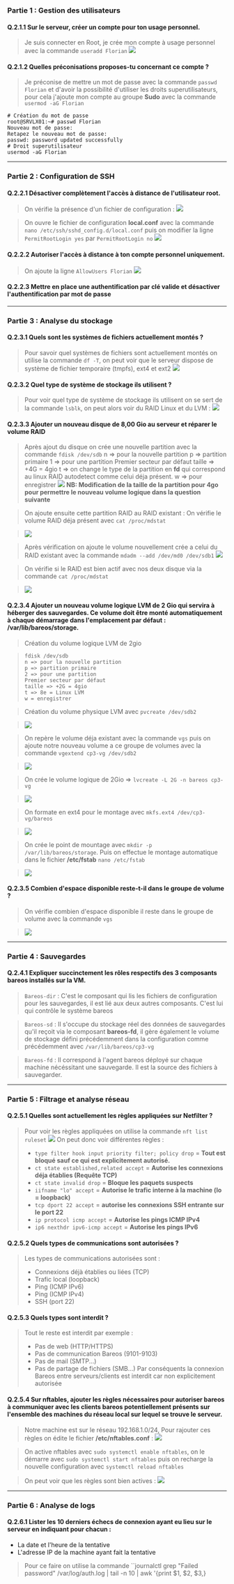 ### Partie 1 : Gestion des utilisateurs


#### Q.2.1.1 Sur le serveur, créer un compte pour ton usage personnel.
> Je suis connecter en Root, je crée mon compte à usage personnel avec la commande ``useradd Florian``
> ![](/Ressources/Checkpoint3_Exercice2/Create_User.png)


#### Q.2.1.2 Quelles préconisations proposes-tu concernant ce compte ?
> Je préconise de mettre un mot de passe avec la commande ``passwd Florian`` et d'avoir la possibilité d'utiliser les droits superutilisateurs, pour cela j'ajoute mon compte au groupe **Sudo** avec la commande ``usermod -aG Florian``
```
# Création du mot de passe
root@SRVLX01:~# passwd Florian
Nouveau mot de passe:
Retapez le nouveau mot de passe:
passwd: password updated successfully
# Droit superutilisateur
usermod -aG Florian
```

--------

### Partie 2 : Configuration de SSH


#### Q.2.2.1 Désactiver complètement l'accès à distance de l'utilisateur root.
> On vérifie la présence d'un fichier de configuration :
> ![](/Ressources/Checkpoint3_Exercice2/Local_conf_modif.png)

> On ouvre le fichier de configuration **local.conf** avec la commande ``nano /etc/ssh/sshd_config.d/local.conf`` puis on modifier la ligne ``PermitRootLogin yes`` par ``PermitRootLogin no`` 
> ![](/Ressources/Checkpoint3_Exercice2/Local_conf_modif.png)

#### Q.2.2.2 Autoriser l'accès à distance à ton compte personnel uniquement.
> On ajoute la ligne ``AllowUsers Florian``
> ![](/Ressources/Checkpoint3_Exercice2/AllowUsers.png)

#### Q.2.2.3 Mettre en place une authentification par clé valide et désactiver l'authentification par mot de passe

---------

### Partie 3 : Analyse du stockage

#### Q.2.3.1 Quels sont les systèmes de fichiers actuellement montés ?
> Pour savoir quel systèmes de fichiers sont actuellement montés on utilise la commande ``df -T``, on peut voir que le serveur dispose de système de fichier temporaire (tmpfs), ext4 et ext2
> ![](/Ressources/Checkpoint3_Exercice2/Systeme_fichier.png)

#### Q.2.3.2 Quel type de système de stockage ils utilisent ?
> Pour voir quel type de système de stockage ils utilisent on se sert de la commande ``lsblk``, on peut alors voir du RAID Linux et du LVM :
> ![](/Ressources/Checkpoint3_Exercice2/Systeme_stockage.png)

#### Q.2.3.3 Ajouter un nouveau disque de 8,00 Gio au serveur et réparer le volume RAID
> Après ajout du disque on crée une nouvelle partition avec la commande ``fdisk /dev/sdb``
> n => pour la nouvelle partition
> p => partition primaire
> 1 => pour une partition
> Premier secteur par défaut
> taille => +4G = 4gio
> t => on change le type de la partition en **fd** qui correspond au linux RAID autodetect comme celui déja présent.
> w => pour enregistrer
> ![](/Ressources/Checkpoint3_Exercice2/Ajout_partition.png)
**NB: Modification de la taille de la partition pour 4go pour permettre le nouveau volume logique dans la question suivante**


> On ajoute ensuite cette partition RAID au RAID existant :
> On vérifie le volume RAID déja présent avec ``cat /proc/mdstat``


> ![](/Ressources/Checkpoint3_Exercice2/Vérification_Raid.png)



> Après vérification on ajoute le volume nouvellement crée a celui du RAID existant avec la commande ``mdadm --add /dev/md0 /dev/sdb1``
> ![](/Ressources/Checkpoint3_Exercice2/RaidToRaid.png)


> On vérifie si le RAID est bien actif avec nos deux disque via la commande ``cat /proc/mdstat``


> ![](/Ressources/Checkpoint3_Exercice2/RaidOn.png)


#### Q.2.3.4 Ajouter un nouveau volume logique LVM de 2 Gio qui servira à héberger des sauvegardes. Ce volume doit être monté automatiquement à chaque démarrage dans l'emplacement par défaut : /var/lib/bareos/storage.
> Création du volume logique LVM de 2gio


> ```
> fdisk /dev/sdb
> n => pour la nouvelle partition
> p => partition primaire
> 2 => pour une partition
> Premier secteur par défaut
> taille => +2G = 4gio
> t => 8e = Linux LVM
> w = enregistrer
> ```


> Création du volume physique LVM avec ``pvcreate /dev/sdb2``


> ![](/Ressources/Checkpoint3_Exercice2/LVM_Create.png)


> On repère le volume déja existant avec la commande ``vgs`` puis on ajoute notre nouveau volume a ce groupe de volumes avec la commande ``vgextend cp3-vg /dev/sdb2``


> ![](/Ressources/Checkpoint3_Exercice2/Group_Volume.png)


> On crée le volume logique de 2Gio => ``lvcreate -L 2G -n bareos cp3-vg``


> ![](/Ressources/Checkpoint3_Exercice2/Volume_Bareos.png)


> On formate en ext4 pour le montage avec ``mkfs.ext4 /dev/cp3-vg/bareos``


> ![](/Ressources/Checkpoint3_Exercice2/Formatage_ext4.png)


> On crée le point de mountage avec ``mkdir -p /var/lib/bareos/storage``. Puis on effectue le montage automatique dans le fichier **/etc/fstab** 
``nano /etc/fstab``


> ![](/Ressources/Checkpoint3_Exercice2/Modification_fstab.png)


#### Q.2.3.5 Combien d'espace disponible reste-t-il dans le groupe de volume ?


> On vérifie combien d'espace disponible il reste dans le groupe de volume avec la commande ``vgs``


> ![](/Ressources/Checkpoint3_Exercice2/Volume_restant.png)

------


### Partie 4 : Sauvegardes

#### Q.2.4.1 Expliquer succinctement les rôles respectifs des 3 composants bareos installés sur la VM.
> ``Bareos-dir`` : C'est le composant qui lis les fichiers de configuration pour les sauvegardes, il est lié aux deux autres composants. C'est lui qui contrôle le système bareos


> ``Bareos-sd`` : Il s'occupe du stockage réel des données de sauvegardes qu'il reçoit via le composant **bareos-fd**, il gère également le volume de stockage défini précédemment dans la configuration comme précédemment avec ``/var/lib/bareos/cp3-vg``


> ``Bareos-fd`` : Il correspond à l'agent bareos déployé sur chaque machine nécéssitant une sauvegarde. Il est la source des fichiers à sauvegarder.


------


### Partie 5 : Filtrage et analyse réseau

#### Q.2.5.1 Quelles sont actuellement les règles appliquées sur Netfilter ?

> Pour voir les règles appliquées on utilise la commande ``nft list ruleset``
> ![](/Ressources/Checkpoint3_Exercice2/Netfilter_list.png)
> On peut donc voir différentes règles :
> - ``type filter hook input priority filter; policy drop`` = **Tout est bloqué sauf ce qui est explicitement autorisé.**
> - ``ct state established,related accept`` = **Autorise les connexions déja établies (Requête TCP)**
> - ``ct state invalid drop`` = **Bloque les paquets suspects**
> - ``iifname "lo" accept`` = **Autorise le trafic interne à la machine (lo = loopback)**
> - ``tcp dport 22 accept`` = **autorise les connexions SSH entrante sur le port 22**
> - ``ip protocol icmp accept`` = **Autorise les pings ICMP IPv4**
> - ``ip6 nexthdr ipv6-icmp accept`` = **Autorise les pings IPv6**

#### Q.2.5.2 Quels types de communications sont autorisées ?
> Les types de communications autorisées sont :
> - Connexions déjà établies ou liées (TCP)
> - Trafic local (loopback)
> - Ping (ICMP IPv6)
> - Ping (ICMP IPv4)
> - SSH (port 22)
#### Q.2.5.3 Quels types sont interdit ?

> Tout le reste est interdit par exemple :
> - Pas de web (HTTP/HTTPS)
> - Pas de communication Bareos (9101-9103)
> - Pas de mail (SMTP...)
> - Pas de partage de fichiers (SMB...)
> Par conséquents la connexion Bareos entre serveurs/clients est interdit car non explicitement autorisée



#### Q.2.5.4 Sur nftables, ajouter les règles nécessaires pour autoriser bareos à communiquer avec les clients bareos potentiellement présents sur l'ensemble des machines du réseau local sur lequel se trouve le serveur.

> Notre machine est sur le réseau 192.168.1.0/24, Pour rajouter ces règles on édite le fichier **/etc/nftables.conf** :
> ![](/Ressources/Checkpoint3_Exercice2/Edit_nftables.conf.png)


> On active nftables avec ``sudo systemctl enable nftables``, on le démarre avec ``sudo systemctl start nftables`` puis on recharge la nouvelle configuration avec ``systemctl reload nftables`` 


> On peut voir que les règles sont bien actives :
> ![](/Ressources/Checkpoint3_Exercice2/Règles_Bareos.png)

------


### Partie 6 : Analyse de logs

#### Q.2.6.1 Lister les 10 derniers échecs de connexion ayant eu lieu sur le serveur en indiquant pour chacun :
- La date et l'heure de la tentative
- L'adresse IP de la machine ayant fait la tentative

> Pour ce faire on utilise la commande ``journalctl grep "Failed password" /var/log/auth.log | tail -n 10 | awk '{print $1, $2, $3,}
